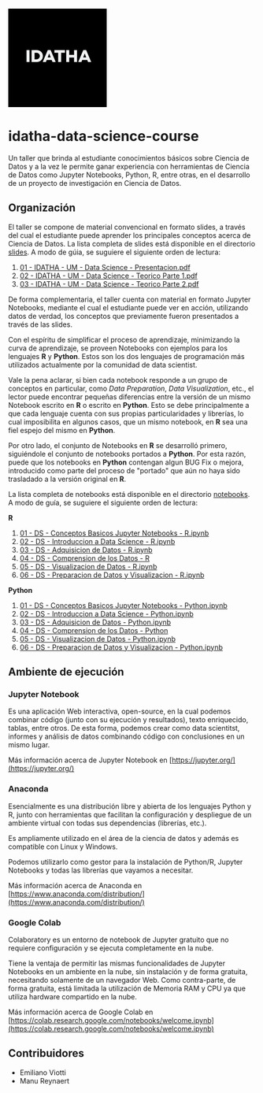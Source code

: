 ![IdathaLogo](notebooks/figures/idatha-logo.jpeg)

# idatha-data-science-course

Un taller que brinda al estudiante conocimientos básicos sobre Ciencia de Datos y a la vez le permite ganar experiencia con herramientas de Ciencia de Datos como Jupyter Notebooks, Python, R, entre otras, en el desarrollo de un proyecto de investigación en Ciencia de Datos.

## Organización

El taller se compone de material convencional en formato slides, a través del cual el estudiante puede aprender los principales conceptos acerca de Ciencia de Datos. La lista completa de slides está disponible en el directorio [slides](slides). A modo de gúia, se suguiere el siguiente orden de lectura:

1. [01 - IDATHA - UM - Data Science - Presentacion.pdf](slides/01%20-%20IDATHA%20-%20UM%20-%20Data%20Science%20-%20Presentacion.pdf)
2. [02 - IDATHA - UM - Data Science - Teorico Parte 1.pdf](slides/02%20-%20IDATHA%20-%20UM%20-%20Data%20Science%20-%20Teorico%20Parte%201.pdf)
3. [03 - IDATHA - UM - Data Science - Teorico Parte 2.pdf](slides/03%20-%20IDATHA%20-%20UM%20-%20Data%20Science%20-%20Teorico%20Parte%202.pdf)

De forma complementaria, el taller cuenta con material en formato Jupyter Notebooks, mediante el cual el estudiante puede ver en acción, utilizando datos de verdad, los conceptos que previamente fueron presentados a través de las slides. 

Con el espíritu de simplificar el proceso de aprendizaje, minimizando la curva de aprendizaje, se proveen Notebooks con ejemplos para los lenguajes **R** y **Python**. Estos son los dos lenguajes de programación más utilizados actualmente por la comunidad de data scientist. 

Vale la pena aclarar, si bien cada notebook responde a un grupo de conceptos en particular, como _Data Preparation_, _Data Visualization_, etc., el lector puede encontrar pequeñas diferencias entre la versión de un mismo Notebook escrito en **R** o escrito en **Python**. Esto se debe principalmente a que cada lenguaje cuenta con sus propias particularidades y librerías, lo cual imposibilita en algunos casos, que un mismo notebook, en **R** sea una fiel espejo del mismo en **Python**. 

Por otro lado, el conjunto de Notebooks en **R** se desarrolló primero, siguiéndole el conjunto de notebooks portados a **Python**. Por esta razón, puede que los notebooks en **Python** contengan algun BUG Fix o mejora, introducido como parte del proceso de "portado" que aún no haya sido trasladado a la versión original en **R**. 

La lista completa de notebooks está disponible en el directorio [notebooks](notebooks). A modo de guía, se suguiere el siguiente orden de lectura:

**R**

1. [01 - DS - Conceptos Basicos Jupyter Notebooks - R.ipynb](notebooks/01%20-%20DS%20-%20Conceptos%20Basicos%20Jupyter%20Notebooks%20-%20R.ipynb)
2. [02 - DS - Introduccion a Data Science - R.ipynb](notebooks/02%20-%20DS%20-%20Introduccion%20a%20Data%20Science%20-%20R.ipynb)
3. [03 - DS - Adquisicion de Datos - R.ipynb](notebooks/03%20-%20DS%20-%20Adquisicion%20de%20Datos%20-%R.ipynb)
4. [04 - DS - Comprension de los Datos - R](notebooks/04%20-%20DS%20-%20Comprension%20de%20los%20Datos%20-%20R.ipynb)
5. [05 - DS - Visualizacion de Datos - R.ipynb](notebooks/05%20-%20DS%20-%20Visualizacion%20de%20Datos%20-%20R.ipynb)
6. [06 - DS - Preparacion de Datos y Visualizacion - R.ipynb](notebooks/06%20-%20DS%20-%20Preparacion%20de%20Datos%20y%20Visualizacion%20-%20R.ipynb)


**Python**

1. [01 - DS - Conceptos Basicos Jupyter Notebooks - Python.ipynb](notebooks/01%20-%20DS%20-%20Conceptos%20Basicos%20Jupyter%20Notebooks%20-%20Python.ipynb)
2. [02 - DS - Introduccion a Data Science - Python.ipynb](notebooks/02%20-%20DS%20-%20Introduccion%20a%20Data%20Science%20-%20Python.ipynb)
3. [03 - DS - Adquisicion de Datos - Python.ipynb](notebooks/03%20-%20DS%20-%20Adquisicion%20de%20Datos%20-%20Python.ipynb)
4. [04 - DS - Comprension de los Datos - Python](notebooks/04%20-%20DS%20-%20Comprension%20de%20los%20Datos%20-%20Python.ipynb)
5. [05 - DS - Visualizacion de Datos - Python.ipynb](notebooks/05%20-%20DS%20-%20Visualizacion%20de%20Datos%20-%20Python.ipynb)
6. [06 - DS - Preparacion de Datos y Visualizacion - Python.ipynb](notebooks/06%20-%20DS%20-%20Preparacion%20de%20Datos%20y%20Visualizacion%20-%20Python.ipynb)

## Ambiente de ejecución

### Jupyter Notebook
Es una aplicación Web interactiva, open-source, en la cual podemos combinar código (junto con su ejecución y resultados), texto enriquecido, tablas, entre otros. De esta forma, podemos crear como data scientitst, informes y análisis de datos combinando código con conclusiones en un mismo lugar.

Más información acerca de Jupyter Notebook en [https://jupyter.org/](https://jupyter.org/)

### Anaconda

Esencialmente es una distribución libre y abierta de los lenguajes Python y R, junto con herramientas que facilitan la configuración y despliegue de un ambiente virtual con todas sus dependencias (librerías, etc.).

Es ampliamente utilizado en el área de la ciencia de datos y además es compatible con Linux y Windows. 

Podemos utilizarlo como gestor para la instalación de Python/R, Jupyter Notebooks y todas las librerías que vayamos a necesitar.

Más información acerca de Anaconda en [https://www.anaconda.com/distribution/](https://www.anaconda.com/distribution/)

### Google Colab

Colaboratory es un entorno de notebook de Jupyter gratuito que no requiere configuración y se ejecuta completamente en la nube.

Tiene la ventaja de permitir las mismas funcionalidades de Jupyter Notebooks en un ambiente en la nube, sin instalación y de forma gratuita, necesitando solamente de un navegador Web. Como contra-parte, de forma gratuita, está limitada la utilización de Memoria RAM y CPU ya que utiliza hardware compartido en la nube.

Más información acerca de Google Colab en [https://colab.research.google.com/notebooks/welcome.ipynb](https://colab.research.google.com/notebooks/welcome.ipynb)

## Contribuidores

* Emiliano Viotti
* Manu Reynaert
